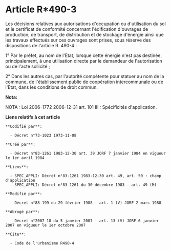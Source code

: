 # Article R*490-3

Les décisions relatives aux autorisations d'occupation ou d'utilisation du sol et le certificat de conformité concernant
l'édification d'ouvrages de production, de transport, de distribution et de stockage d'énergie ainsi que les travaux
effectués sur ces ouvrages sont prises, sous réserve des dispositions de l'article R. 490-4 :

1° Par le préfet, au nom de l'Etat, lorsque cette énergie n'est pas destinée, principalement, à une utilisation directe par
le demandeur de l'autorisation ou de l'acte sollicité ;

2° Dans les autres cas, par l'autorité compétente pour statuer au nom de la commune, de l'établissement public de coopération
intercommunale ou de l'Etat, dans les conditions de droit commun.

**Nota:**

NOTA : Loi 2006-1772 2006-12-31 art. 101 III : Spécificités d'application.

**Liens relatifs à cet article**

	**Codifié par**:

	  - Décret n°73-1023 1973-11-08

	**Créé par**:

	  - Décret n°83-1261 1983-12-30 art. 39 JORF 7 janvier 1984 en vigueur le 1er avril 1984

	**Liens**:

	  - SPEC_APPLI: Décret n°83-1261 1983-12-30 art. 49, art. 50 : champ d'application
	  - SPEC_APPLI: Décret n°83-1261 du 30 décembre 1983 - art. 49 (M)

	**Modifié par**:

	  - Décret n°88-199 du 29 février 1988 - art. 1 (V) JORF 2 mars 1988

	**Abrogé par**:

	  - Décret n°2007-18 du 5 janvier 2007 - art. 13 (V) JORF 6 janvier 2007 en vigueur le 1er octobre 2007

	**Cite**:

	  - Code de l'urbanisme R490-4
